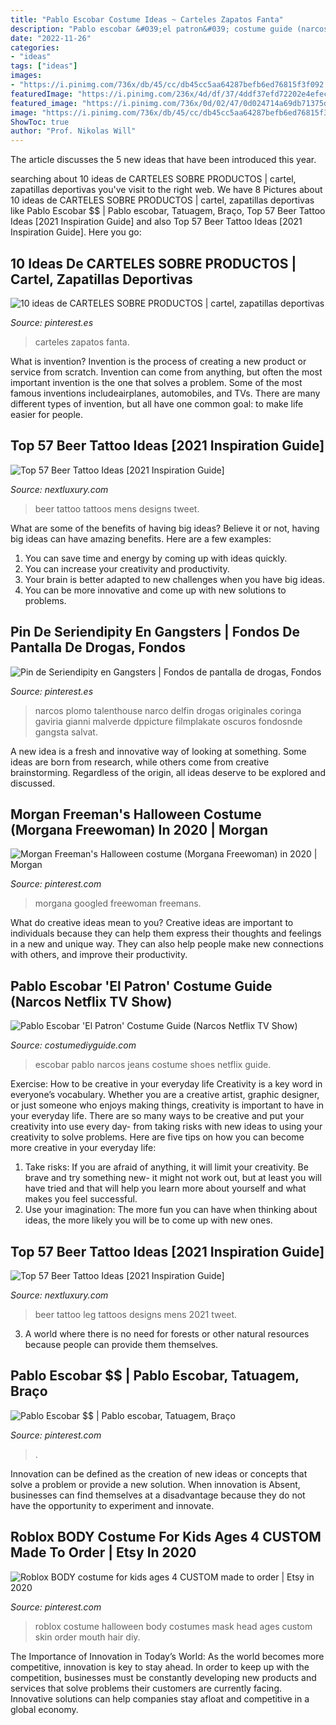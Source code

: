 ```yaml
---
title: "Pablo Escobar Costume Ideas ~ Carteles Zapatos Fanta"
description: "Pablo escobar &#039;el patron&#039; costume guide (narcos netflix tv show)"
date: "2022-11-26"
categories:
- "ideas"
tags: ["ideas"]
images:
- "https://i.pinimg.com/736x/db/45/cc/db45cc5aa64287befb6ed76815f3f092.jpg"
featuredImage: "https://i.pinimg.com/236x/4d/df/37/4ddf37efd72202e4efec180f329ab918--converse.jpg"
featured_image: "https://i.pinimg.com/736x/0d/02/47/0d024714a69db71375dbd21ac30f1aef--morgan-freeman-funny-shit.jpg"
image: "https://i.pinimg.com/736x/db/45/cc/db45cc5aa64287befb6ed76815f3f092.jpg"
ShowToc: true
author: "Prof. Nikolas Will"
---
```



The article discusses the 5 new ideas that have been introduced this year.

	

		
searching about 10 ideas de CARTELES SOBRE PRODUCTOS | cartel, zapatillas deportivas you've visit to the right web. We have 8 Pictures about 10 ideas de CARTELES SOBRE PRODUCTOS | cartel, zapatillas deportivas like Pablo Escobar $$ | Pablo escobar, Tatuagem, Braço, Top 57 Beer Tattoo Ideas [2021 Inspiration Guide] and also Top 57 Beer Tattoo Ideas [2021 Inspiration Guide]. Here you go:
		
    
## 10 Ideas De CARTELES SOBRE PRODUCTOS | Cartel, Zapatillas Deportivas

<img loading=lazy src="https://i.pinimg.com/236x/4d/df/37/4ddf37efd72202e4efec180f329ab918--converse.jpg" onerror="this.onerror=null;this.src='https://tse4.mm.bing.net/th?id=OIP.AIii4SMb6fb7aa59EjIB3gAAAA&amp;pid=15.1';" alt="10 ideas de CARTELES SOBRE PRODUCTOS | cartel, zapatillas deportivas">

_Source: pinterest.es_

>carteles zapatos fanta. 

	

What is invention?
Invention is the process of creating a new product or service from scratch. Invention can come from anything, but often the most important invention is the one that solves a problem. Some of the most famous inventions includeairplanes, automobiles, and TVs. There are many different types of invention, but all have one common goal: to make life easier for people.

    
## Top 57 Beer Tattoo Ideas [2021 Inspiration Guide]

<img loading=lazy src="https://nextluxury.com/wp-content/uploads/unique-mens-beer-tattoos.jpg" onerror="this.onerror=null;this.src='https://tse4.mm.bing.net/th?id=OIP.Zf2E_yqRZrcYstBm8IOnEgHaHo&amp;pid=15.1';" alt="Top 57 Beer Tattoo Ideas [2021 Inspiration Guide]">

_Source: nextluxury.com_

>beer tattoo tattoos mens designs tweet. 

	

What are some of the benefits of having big ideas?
Believe it or not, having big ideas can have amazing benefits. Here are a few examples: 
1. You can save time and energy by coming up with ideas quickly.
2. You can increase your creativity and productivity. 
3. Your brain is better adapted to new challenges when you have big ideas.
4. You can be more innovative and come up with new solutions to problems.

    
## Pin De Seriendipity En Gangsters | Fondos De Pantalla De Drogas, Fondos

<img loading=lazy src="https://i.pinimg.com/736x/fd/74/5f/fd745f3792a295921b71e7e10f553677.jpg" onerror="this.onerror=null;this.src='https://tse3.mm.bing.net/th?id=OIP.xTYKfBLgCthDIO_DDMafuAHaLI&amp;pid=15.1';" alt="Pin de Seriendipity en Gangsters | Fondos de pantalla de drogas, Fondos">

_Source: pinterest.es_

>narcos plomo talenthouse narco delfin drogas originales coringa gaviria gianni malverde dppicture filmplakate oscuros fondosnde gangsta salvat. 

	

A new idea is a fresh and innovative way of looking at something. Some ideas are born from research, while others come from creative brainstorming. Regardless of the origin, all ideas deserve to be explored and discussed.

    
## Morgan Freeman&#039;s Halloween Costume (Morgana Freewoman) In 2020 | Morgan

<img loading=lazy src="https://i.pinimg.com/736x/0d/02/47/0d024714a69db71375dbd21ac30f1aef--morgan-freeman-funny-shit.jpg" onerror="this.onerror=null;this.src='https://tse3.mm.bing.net/th?id=OIP.JNRWDDftzUBA2xY8sgjpzgHaK_&amp;pid=15.1';" alt="Morgan Freeman&#039;s Halloween costume (Morgana Freewoman) in 2020 | Morgan">

_Source: pinterest.com_

>morgana googled freewoman freemans. 

	

What do creative ideas mean to you?
Creative ideas are important to individuals because they can help them express their thoughts and feelings in a new and unique way. They can also help people make new connections with others, and improve their productivity.

    
## Pablo Escobar &#039;El Patron&#039; Costume Guide (Narcos Netflix TV Show)

<img loading=lazy src="https://costumediyguide.com/wp-content/uploads/2017/01/pablo-escobar-narcos-jeans.jpg" onerror="this.onerror=null;this.src='https://tse4.mm.bing.net/th?id=OIP.boMyLQUJlV_cn0Ed4m7KrwHaEU&amp;pid=15.1';" alt="Pablo Escobar &#039;El Patron&#039; Costume Guide (Narcos Netflix TV Show)">

_Source: costumediyguide.com_

>escobar pablo narcos jeans costume shoes netflix guide. 

	

Exercise: How to be creative in your everyday life
Creativity is a key word in everyone’s vocabulary. Whether you are a creative artist, graphic designer, or just someone who enjoys making things, creativity is important to have in your everyday life. There are so many ways to be creative and put your creativity into use every day- from taking risks with new ideas to using your creativity to solve problems. Here are five tips on how you can become more creative in your everyday life: 
1. Take risks: If you are afraid of anything, it will limit your creativity. Be brave and try something new- it might not work out, but at least you will have tried and that will help you learn more about yourself and what makes you feel successful. 
2. Use your imagination: The more fun you can have when thinking about ideas, the more likely you will be to come up with new ones.

    
## Top 57 Beer Tattoo Ideas [2021 Inspiration Guide]

<img loading=lazy src="https://nextluxury.com/wp-content/uploads/mens-beer-tattoo-on-leg.jpg" onerror="this.onerror=null;this.src='https://tse3.mm.bing.net/th?id=OIP.jTd3wfKaXTUop3i1to28sAHaHa&amp;pid=15.1';" alt="Top 57 Beer Tattoo Ideas [2021 Inspiration Guide]">

_Source: nextluxury.com_

>beer tattoo leg tattoos designs mens 2021 tweet. 

	

3. A world where there is no need for forests or other natural resources because people can provide them themselves. 

    
## Pablo Escobar $$ | Pablo Escobar, Tatuagem, Braço

<img loading=lazy src="https://i.pinimg.com/736x/db/45/cc/db45cc5aa64287befb6ed76815f3f092.jpg" onerror="this.onerror=null;this.src='https://tse3.mm.bing.net/th?id=OIP.aEqGKBzTGWVnzuwUEDCwNwHaJ3&amp;pid=15.1';" alt="Pablo Escobar $$ | Pablo escobar, Tatuagem, Braço">

_Source: pinterest.com_

>. 

	

Innovation can be defined as the creation of new ideas or concepts that solve a problem or provide a new solution. When innovation is Absent, businesses can find themselves at a disadvantage because they do not have the opportunity to experiment and innovate.

    
## Roblox BODY Costume For Kids Ages 4 CUSTOM Made To Order | Etsy In 2020

<img loading=lazy src="https://i.pinimg.com/736x/f0/40/3f/f0403f444b4f567a22764eee17dcf666.jpg" onerror="this.onerror=null;this.src='https://tse3.mm.bing.net/th?id=OIP.M33C8plD6yGGkT3BauBYaQHaMy&amp;pid=15.1';" alt="Roblox BODY costume for kids ages 4 CUSTOM made to order | Etsy in 2020">

_Source: pinterest.com_

>roblox costume halloween body costumes mask head ages custom skin order mouth hair diy. 

	

The Importance of Innovation in Today’s World:
As the world becomes more competitive, innovation is key to stay ahead. In order to keep up with the competition, businesses must be constantly developing new products and services that solve problems their customers are currently facing. Innovative solutions can help companies stay afloat and competitive in a global economy.

